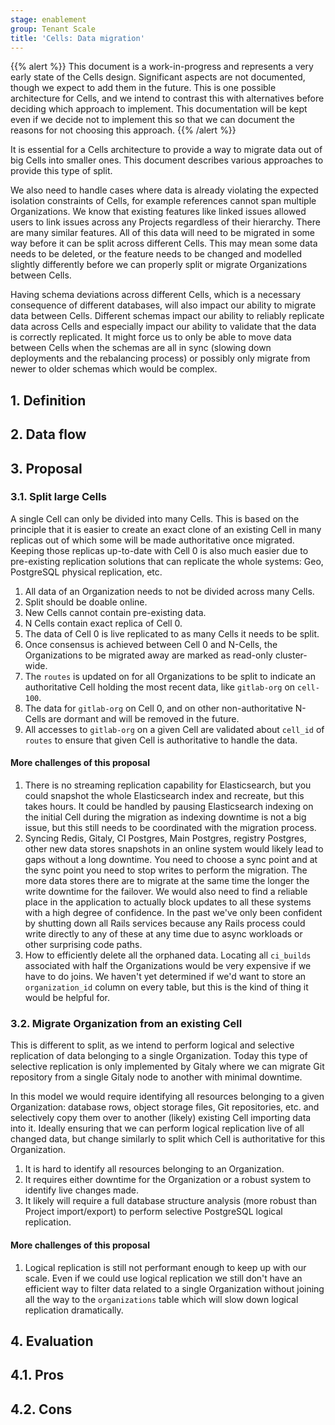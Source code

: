 ```yaml
---
stage: enablement
group: Tenant Scale
title: 'Cells: Data migration'
---
```


<!-- vale gitlab.FutureTense = NO -->

{{% alert %}}
This document is a work-in-progress and represents a very early state of the
Cells design. Significant aspects are not documented, though we expect to add
them in the future. This is one possible architecture for Cells, and we intend to
contrast this with alternatives before deciding which approach to implement.
This documentation will be kept even if we decide not to implement this so that
we can document the reasons for not choosing this approach.
{{% /alert %}}

It is essential for a Cells architecture to provide a way to migrate data out of big Cells into smaller ones.
This document describes various approaches to provide this type of split.

We also need to handle cases where data is already violating the expected isolation constraints of Cells, for example references cannot span multiple Organizations.
We know that existing features like linked issues allowed users to link issues across any Projects regardless of their hierarchy.
There are many similar features.
All of this data will need to be migrated in some way before it can be split across different Cells.
This may mean some data needs to be deleted, or the feature needs to be changed and modelled slightly differently before we can properly split or migrate Organizations between Cells.

Having schema deviations across different Cells, which is a necessary consequence of different databases, will also impact our ability to migrate data between Cells.
Different schemas impact our ability to reliably replicate data across Cells and especially impact our ability to validate that the data is correctly replicated.
It might force us to only be able to move data between Cells when the schemas are all in sync (slowing down deployments and the rebalancing process) or possibly only migrate from newer to older schemas which would be complex.

## 1. Definition

## 2. Data flow

## 3. Proposal

### 3.1. Split large Cells

A single Cell can only be divided into many Cells.
This is based on the principle that it is easier to create an exact clone of an existing Cell in many replicas out of which some will be made authoritative once migrated.
Keeping those replicas up-to-date with Cell 0 is also much easier due to pre-existing replication solutions that can replicate the whole systems: Geo, PostgreSQL physical replication, etc.

1. All data of an Organization needs to not be divided across many Cells.
1. Split should be doable online.
1. New Cells cannot contain pre-existing data.
1. N Cells contain exact replica of Cell 0.
1. The data of Cell 0 is live replicated to as many Cells it needs to be split.
1. Once consensus is achieved between Cell 0 and N-Cells, the Organizations to be migrated away are marked as read-only cluster-wide.
1. The `routes` is updated on for all Organizations to be split to indicate an authoritative Cell holding the most recent data, like `gitlab-org` on `cell-100`.
1. The data for `gitlab-org` on Cell 0, and on other non-authoritative N-Cells are dormant and will be removed in the future.
1. All accesses to `gitlab-org` on a given Cell are validated about `cell_id` of `routes` to ensure that given Cell is authoritative to handle the data.

#### More challenges of this proposal

1. There is no streaming replication capability for Elasticsearch, but you could
   snapshot the whole Elasticsearch index and recreate, but this takes hours.
   It could be handled by pausing Elasticsearch indexing on the initial Cell during
   the migration as indexing downtime is not a big issue, but this still needs
   to be coordinated with the migration process.
1. Syncing Redis, Gitaly, CI Postgres, Main Postgres, registry Postgres, other
   new data stores snapshots in an online system would likely lead to gaps
   without a long downtime. You need to choose a sync point and at the sync
   point you need to stop writes to perform the migration. The more data stores
   there are to migrate at the same time the longer the write downtime for the
   failover. We would also need to find a reliable place in the application to
   actually block updates to all these systems with a high degree of
   confidence. In the past we've only been confident by shutting down all Rails
   services because any Rails process could write directly to any of these at
   any time due to async workloads or other surprising code paths.
1. How to efficiently delete all the orphaned data. Locating all `ci_builds`
   associated with half the Organizations would be very expensive if we have to
   do joins. We haven't yet determined if we'd want to store an `organization_id`
   column on every table, but this is the kind of thing it would be helpful for.

### 3.2. Migrate Organization from an existing Cell

This is different to split, as we intend to perform logical and selective replication of data belonging to a single Organization.
Today this type of selective replication is only implemented by Gitaly where we can migrate Git repository from a single Gitaly node to another with minimal downtime.

In this model we would require identifying all resources belonging to a given Organization: database rows, object storage files, Git repositories, etc. and selectively copy them over to another (likely) existing Cell importing data into it.
Ideally ensuring that we can perform logical replication live of all changed data, but change similarly to split which Cell is authoritative for this Organization.

1. It is hard to identify all resources belonging to an Organization.
1. It requires either downtime for the Organization or a robust system to identify live changes made.
1. It likely will require a full database structure analysis (more robust than Project import/export) to perform selective PostgreSQL logical replication.

#### More challenges of this proposal

1. Logical replication is still not performant enough to keep up with our
   scale. Even if we could use logical replication we still don't have an
   efficient way to filter data related to a single Organization without
   joining all the way to the `organizations` table which will slow down
   logical replication dramatically.

## 4. Evaluation

## 4.1. Pros

## 4.2. Cons
